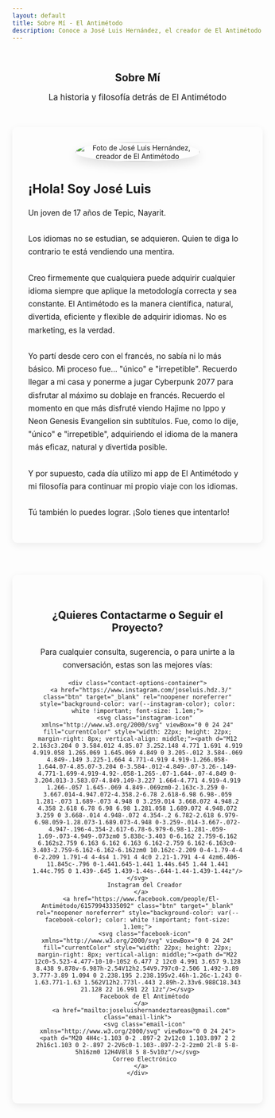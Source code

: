 ```yaml
---
layout: default
title: Sobre Mí - El Antimétodo
description: Conoce a José Luis Hernández, el creador de El Antimétodo. Descubre su historia, su filosofía sobre el aprendizaje de idiomas y cómo contactarlo.
---
```


<style>
.content-wrapper {
  max-width: 1100px;
}
.about-me-container {
  display: flex;
  flex-wrap: wrap;
  align-items: center;
  gap: 2.5rem;
  margin-bottom: 4rem;
  background-color: var(--card-background);
  padding: 2rem;
  border-radius: 10px;
  box-shadow: 0 5px 15px rgba(0,0,0,0.07);
}
.about-me-image {
  flex: 1;
  min-width: 200px;
  text-align: center;
}
.about-me-image img {
  width: 100%;
  max-width: 250px;
  border-radius: 50%; /* Circular photo */
  box-shadow: 0 8px 20px rgba(0,0,0,0.12);
}
.about-me-text {
  flex: 2;
  min-width: 300px;
}

.contact-section-card {
  max-width: 800px;
  margin: 0 auto 3rem;
  padding: 2.5rem;
  background-color: var(--card-background); 
  border-radius: 10px;
  box-shadow: 0 5px 15px rgba(0,0,0,0.08);
  text-align: center;
  border-top: 4px solid var(--primary-color);
}
.contact-section-card h2 {
  border-bottom: none;
  margin-bottom: 1.5rem;
}
.contact-options-container {
  display: flex;
  justify-content: center; /* Center buttons */
  flex-wrap: wrap; /* Allow wrapping */
  align-items: center;
  gap: 1.5rem;
  margin: 2rem 0;
}

.email-link {
  display: inline-flex;
  align-items: center;
  font-family: var(--font-primary);
  font-size: 1.1em; 
  color: var(--secondary-color); 
  font-weight: 500;
  padding: 0.8rem 1.8rem; /* Match button padding */
  border-radius: 6px; /* Match button radius */
  transition: background-color 0.2s ease, color 0.2s ease;
  border: 1px solid var(--light-purple-color);
  background-color: white;
}
.email-link:hover {
  background-color: var(--light-purple-color);
  color: var(--primary-color);
  text-decoration: none;
}
.email-icon { 
  width: 22px;
  height: 22px;
  vertical-align: middle; 
  margin-right: 8px; 
  fill: currentColor; 
}
</style>

<main class="content-wrapper"> 

  <section style="text-align: center; padding: 1rem 1rem 2rem;">
    <h1>Sobre Mí</h1>
    <p class="subtitle" style="font-size: 1.2em; color: var(--secondary-color);">La historia y filosofía detrás de El Antimétodo</p>
  </section>

  <section class="about-me-container">
    <div class="about-me-image">
      <img src="{{ '/assets/yo.jpg' | relative_url }}" alt="Foto de José Luis Hernández, creador de El Antimétodo">
    </div>
    <div class="about-me-text">
      <h2 style="margin-top:0; font-size: 1.8em;">¡Hola! Soy José Luis</h2>
      <p style="font-size: 1.1em; line-height: 1.7; color: var(--text-light-color);">
        Un joven de 17 años de Tepic, Nayarit.
        <br><br>
        Los idiomas no se estudian, se adquieren. Quien te diga lo contrario te está vendiendo una mentira.
        <br><br>
        Creo firmemente que cualquiera puede adquirir cualquier idioma siempre que aplique la metodología correcta y sea constante. El Antimétodo es la manera científica, natural, divertida, eficiente y flexible de adquirir idiomas. No es marketing, es la verdad.
        <br><br>
        Yo partí desde cero con el francés, no sabía ni lo más básico. Mi proceso fue... "único" e "irrepetible". Recuerdo llegar a mi casa y ponerme a jugar Cyberpunk 2077 para disfrutar al máximo su doblaje en francés. Recuerdo el momento en que más disfruté viendo Hajime no Ippo y Neon Genesis Evangelion sin subtítulos. Fue, como lo dije, "único" e "irrepetible", adquiriendo el idioma de la manera más eficaz, natural y divertida posible.
        <br><br>
        Y por supuesto, cada día utilizo mi app de El Antimétodo y mi filosofía para continuar mi propio viaje con los idiomas.
        <br><br>
        Tú también lo puedes lograr. ¡Solo tienes que intentarlo!
      </p>
    </div>
  </section>

  <section class="contact-section-card">
    <h2>¿Quieres Contactarme o Seguir el Proyecto?</h2>
    <p style="font-size: 1.1em; margin-top: 1rem; line-height: 1.7; color: var(--text-light-color);">
      Para cualquier consulta, sugerencia, o para unirte a la conversación, estas son las mejores vías:
    </p>
    
    <div class="contact-options-container">
      <a href="https://www.instagram.com/joseluis.hdz.3/" class="btn" target="_blank" rel="noopener noreferrer" style="background-color: var(--instagram-color); color: white !important; font-size: 1.1em;">
        <svg class="instagram-icon" xmlns="http://www.w3.org/2000/svg" viewBox="0 0 24 24" fill="currentColor" style="width: 22px; height: 22px; margin-right: 8px; vertical-align: middle;"><path d="M12 2.163c3.204 0 3.584.012 4.85.07 3.252.148 4.771 1.691 4.919 4.919.058 1.265.069 1.645.069 4.849 0 3.205-.012 3.584-.069 4.849-.149 3.225-1.664 4.771-4.919 4.919-1.266.058-1.644.07-4.85.07-3.204 0-3.584-.012-4.849-.07-3.26-.149-4.771-1.699-4.919-4.92-.058-1.265-.07-1.644-.07-4.849 0-3.204.013-3.583.07-4.849.149-3.227 1.664-4.771 4.919-4.919 1.266-.057 1.645-.069 4.849-.069zm0-2.163c-3.259 0-3.667.014-4.947.072-4.358.2-6.78 2.618-6.98 6.98-.059 1.281-.073 1.689-.073 4.948 0 3.259.014 3.668.072 4.948.2 4.358 2.618 6.78 6.98 6.98 1.281.058 1.689.072 4.948.072 3.259 0 3.668-.014 4.948-.072 4.354-.2 6.782-2.618 6.979-6.98.059-1.28.073-1.689.073-4.948 0-3.259-.014-3.667-.072-4.947-.196-4.354-2.617-6.78-6.979-6.98-1.281-.059-1.69-.073-4.949-.073zm0 5.838c-3.403 0-6.162 2.759-6.162 6.162s2.759 6.163 6.162 6.163 6.162-2.759 6.162-6.163c0-3.403-2.759-6.162-6.162-6.162zm0 10.162c-2.209 0-4-1.79-4-4 0-2.209 1.791-4 4-4s4 1.791 4 4c0 2.21-1.791 4-4 4zm6.406-11.845c-.796 0-1.441.645-1.441 1.44s.645 1.44 1.441 1.44c.795 0 1.439-.645 1.439-1.44s-.644-1.44-1.439-1.44z"/></svg>
        Instagram del Creador
      </a>
      <a href="https://www.facebook.com/people/El-Antimétodo/61579943335092" class="btn" target="_blank" rel="noopener noreferrer" style="background-color: var(--facebook-color); color: white !important; font-size: 1.1em;">
        <svg class="facebook-icon" xmlns="http://www.w3.org/2000/svg" viewBox="0 0 24 24" fill="currentColor" style="width: 22px; height: 22px; margin-right: 8px; vertical-align: middle;"><path d="M22 12c0-5.523-4.477-10-10-10S2 6.477 2 12c0 4.991 3.657 9.128 8.438 9.878v-6.987h-2.54V12h2.54V9.797c0-2.506 1.492-3.89 3.777-3.89 1.094 0 2.238.195 2.238.195v2.46h-1.26c-1.243 0-1.63.771-1.63 1.562V12h2.773l-.443 2.89h-2.33v6.988C18.343 21.128 22 16.991 22 12z"/></svg>
        Facebook de El Antimétodo
      </a>
      <a href="mailto:joseluishernandeztareas@gmail.com" class="email-link">
        <svg class="email-icon" xmlns="http://www.w3.org/2000/svg" viewBox="0 0 24 24"><path d="M20 4H4c-1.103 0-2 .897-2 2v12c0 1.103.897 2 2 2h16c1.103 0 2-.897 2-2V6c0-1.103-.897-2-2-2zm0 2l-8 5-8-5h16zm0 12H4V8l8 5 8-5v10z"/></svg>
        Correo Electrónico
      </a>
    </div>
  </section>

</main>
